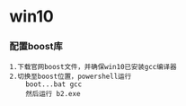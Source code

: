 # win10
### 配置boost库
    1.下载官网boost文件，并确保win10已安装gcc编译器
    2.切换至boost位置，powershell运行    
        boot...bat gcc
        然后运行 b2.exe